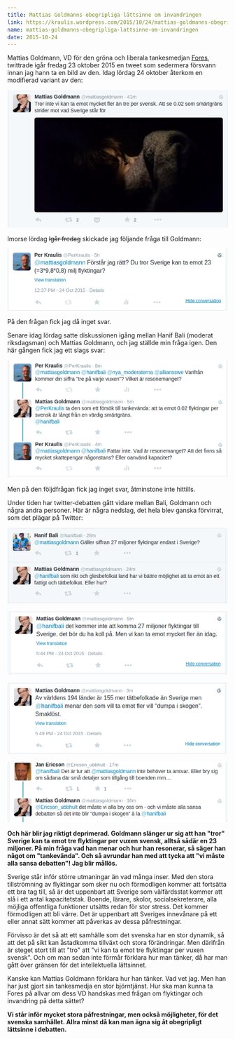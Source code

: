 ```yaml
---
title: Mattias Goldmanns obegripliga lättsinne om invandringen
link: https://kraulis.wordpress.com/2015/10/24/mattias-goldmanns-obegripliga-lattsinne-om-invandringen/
name: mattias-goldmanns-obegripliga-lattsinne-om-invandringen
date: 2015-10-24
---
```

Mattias Goldmann, VD för den gröna och liberala tankesmedjan [Fores](http://fores.se/), twittrade igår fredag 23 oktober 2015 en tweet som sedermera försvann innan jag hann ta en bild av den. Idag lördag 24 oktober återkom en modifierad variant av den:

[![Mattias-Goldmann-tre-per-svensk-1](/files/mattias-goldmann-tre-per-svensk-1.png)](/posts/mattias-goldmann-tre-per-svensk-1.png)



Imorse lördag <del>Igår fredag</del> skickade jag följande fråga till Goldmann:

[![Mattias-Goldmann-min-fraga](/files/mattias-goldmann-min-fraga.png)](/posts/mattias-goldmann-min-fraga.png)

På den frågan fick jag då inget svar.

Senare idag lördag satte diskussionen igång mellan Hanif Bali (moderat riksdagsman) och Mattias Goldmann, och jag ställde min fråga igen. Den här gången fick jag ett slags svar:

[![Mattias-Goldmann-tre-pa-en](/files/mattias-goldmann-tre-pa-en.png)](/posts/mattias-goldmann-tre-pa-en.png)

Men på den följdfrågan fick jag inget svar, åtminstone inte hittills.

Under tiden har twitter-debatten gått vidare mellan Bali, Goldmann och några andra personer. Här är några nedslag, det hela blev ganska förvirrat, som det plägar på Twitter:

[![Mattias-Goldmann-27-milj](/files/mattias-goldmann-27-milj.png)](/posts/mattias-goldmann-27-milj.png)

[![Mattias-Goldmann-mycket-fler](/files/mattias-goldmann-mycket-fler.png)](/posts/mattias-goldmann-mycket-fler.png)

[![Mattias-Goldmann-155-vs-194-lander](/files/mattias-goldmann-155-vs-194-lander.png)](/posts/mattias-goldmann-155-vs-194-lander.png)

[![Mattias-Goldmann-sansa-debatten](/files/mattias-goldmann-sansa-debatten.png)](/posts/mattias-goldmann-sansa-debatten.png)

**Och här blir jag riktigt deprimerad. Goldmann slänger ur sig att han "tror" Sverige kan ta emot tre flyktingar per vuxen svensk, alltså sådär en 23 miljoner. På min fråga vad han menar och hur han resonerar, så säger han något om "tankevända". Och så avrundar han med att tycka att "vi måste alla sansa debatten"! Jag blir mållös.**

Sverige står inför större utmaningar än vad många inser. Med den stora tillströmning av flyktingar som sker nu och förmodligen kommer att fortsätta ett bra tag till, så är det uppenbart att Sverige som välfärdsstat kommer att slå i ett antal kapacitetstak. Boende, lärare, skolor, socialsekreterare, alla möjliga offentliga funktioner utsätts redan för stor stress. Det kommer förmodligen att bli värre. Det är uppenbart att Sveriges innevånare på ett eller annat sätt kommer att påverkas av dessa påfrestningar.

Förvisso är det så att ett samhälle som det svenska har en stor dynamik, så att det på sikt kan åstadkomma tillväxt och stora förändringar. Men därifrån är steget stort till att "tro" att "vi kan ta emot tre flyktingar per vuxen svensk". Och om man sedan inte förmår förklara hur man tänker, då har man gått över gränsen för det intellektuella lättsinnet.

Kanske kan Mattias Goldmann förklara hur han tänker. Vad vet jag. Men han har just gjort sin tankesmedja en stor björntjänst. Hur ska man kunna ta Fores på allvar om dess VD handskas med frågan om flyktingar och invandring på detta sättet?

**Vi står inför mycket stora påfrestningar, men också möjligheter, för det svenska samhället. Allra minst då kan man ägna sig åt obegripligt lättsinne i debatten.**

